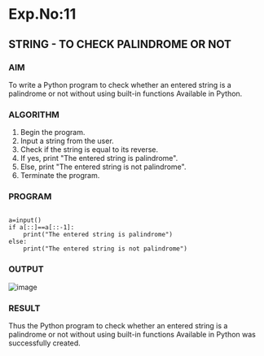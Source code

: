 # Exp.No:11
## STRING - TO CHECK PALINDROME OR NOT

### AIM  

To write a Python program to check whether an entered string is a palindrome or not without using built-in functions Available in Python.

### ALGORITHM

1. Begin the program.  
2. Input a string from the user.
3. Check if the string is equal to its reverse.
4. If yes, print "The entered string is palindrome".
5. Else, print "The entered string is not palindrome".
6. Terminate the program.

### PROGRAM

```

a=input()
if a[::]==a[::-1]:
    print("The entered string is palindrome")
else:
    print("The entered string is not palindrome")

```

### OUTPUT

![image](https://github.com/user-attachments/assets/50edf503-86d8-401d-a75f-6170b88e5b52)

### RESULT

Thus the  Python program to check whether an entered string is a palindrome or not without using built-in functions Available in Python was successfully created.
